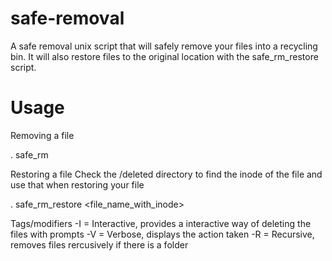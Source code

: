 # safe-removal
A safe removal unix script that will safely remove your files into a recycling bin.
It will also restore files to the original location with the safe_rm_restore script.

# Usage

Removing a file

. safe_rm <file>

Restoring a file
Check the /deleted directory to find the inode of the file and use that when restoring your file

. safe_rm_restore <file_name_with_inode>

Tags/modifiers
-I = Interactive, provides a interactive way of deleting the files with prompts
-V = Verbose, displays the action taken
-R = Recursive, removes files rercusively if there is a folder
